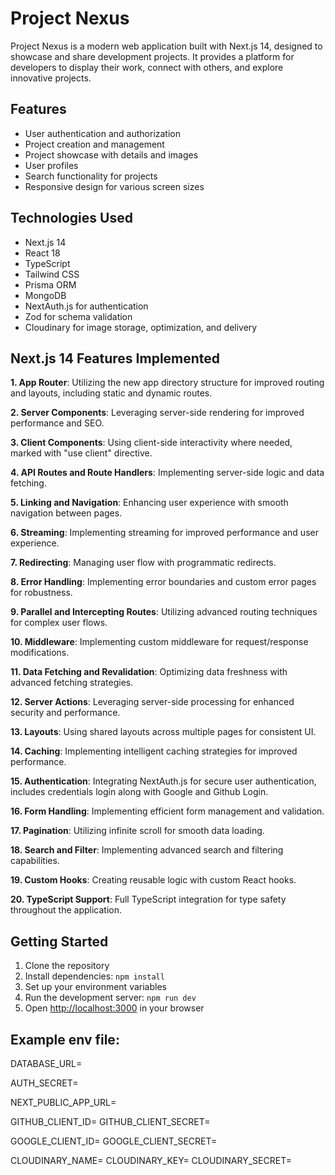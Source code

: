 # Project Nexus

Project Nexus is a modern web application built with Next.js 14, designed to showcase and share development projects. It provides a platform for developers to display their work, connect with others, and explore innovative projects.

## Features

- User authentication and authorization
- Project creation and management
- Project showcase with details and images
- User profiles
- Search functionality for projects
- Responsive design for various screen sizes

## Technologies Used

- Next.js 14
- React 18
- TypeScript
- Tailwind CSS
- Prisma ORM
- MongoDB 
- NextAuth.js for authentication
- Zod for schema validation
- Cloudinary for image storage, optimization, and delivery

## Next.js 14 Features Implemented

**1. App Router**: Utilizing the new app directory structure for improved routing and layouts, including static and dynamic routes.

**2. Server Components**: Leveraging server-side rendering for improved performance and SEO.

**3. Client Components**: Using client-side interactivity where needed, marked with "use client" directive.

**4. API Routes and Route Handlers**: Implementing server-side logic and data fetching.

**5. Linking and Navigation**: Enhancing user experience with smooth navigation between pages.

**6. Streaming**: Implementing streaming for improved performance and user experience.

**7. Redirecting**: Managing user flow with programmatic redirects.

**8. Error Handling**: Implementing error boundaries and custom error pages for robustness.

**9. Parallel and Intercepting Routes**: Utilizing advanced routing techniques for complex user flows.

**10. Middleware**: Implementing custom middleware for request/response modifications.

**11. Data Fetching and Revalidation**: Optimizing data freshness with advanced fetching strategies.

**12. Server Actions**: Leveraging server-side processing for enhanced security and performance.

**13. Layouts**: Using shared layouts across multiple pages for consistent UI.

**14. Caching**: Implementing intelligent caching strategies for improved performance.

**15. Authentication**: Integrating NextAuth.js for secure user authentication, includes credentials login along with Google and Github Login.

**16. Form Handling**: Implementing efficient form management and validation.

**17. Pagination**: Utilizing infinite scroll for smooth data loading.

**18. Search and Filter**: Implementing advanced search and filtering capabilities.

**19. Custom Hooks**: Creating reusable logic with custom React hooks.

**20. TypeScript Support**: Full TypeScript integration for type safety throughout the application.

## Getting Started

1. Clone the repository
2. Install dependencies: `npm install`
3. Set up your environment variables
4. Run the development server: `npm run dev`
5. Open [http://localhost:3000](http://localhost:3000) in your browser

## Example env file:
DATABASE_URL=

AUTH_SECRET=

NEXT_PUBLIC_APP_URL=

GITHUB_CLIENT_ID=
GITHUB_CLIENT_SECRET=

GOOGLE_CLIENT_ID=
GOOGLE_CLIENT_SECRET=

CLOUDINARY_NAME=
CLOUDINARY_KEY=
CLOUDINARY_SECRET=


